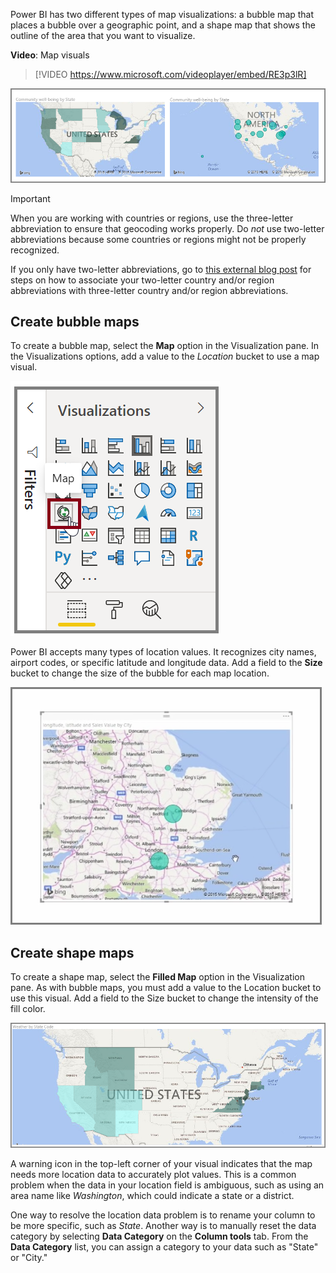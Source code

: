 Power BI has two different types of map visualizations: a bubble map that places a bubble over a geographic point, and a shape map that shows the outline of the area that you want to visualize.

**Video**: Map visuals
> [!VIDEO https://www.microsoft.com/videoplayer/embed/RE3p3lR]

![Image of outline and bubble map visualizations.](../media/3-5-1.png)

> [!IMPORTANT]
> When you are working with countries or regions, use the three-letter abbreviation to ensure that geocoding works properly. Do *not* use two-letter abbreviations because some countries or regions might not be properly recognized.

If you only have two-letter abbreviations, go to [this external blog post](https://go.microsoft.com/fwlink/?linkid=2101354&clcid=0x409) for steps on how to associate your two-letter country and/or region abbreviations with three-letter country and/or region abbreviations.

## Create bubble maps
To create a bubble map, select the **Map** option in the Visualization pane. In the Visualizations options, add a value to the *Location* bucket to use a map visual.

![Image of the Map button on the Visualizations pane.](../media/05-power-bi-desktop-map.png)

Power BI accepts many types of location values. It recognizes city names, airport codes, or specific latitude and longitude data. Add a field to the **Size** bucket to change the size of the bubble for each map location.

![Image of resized bubbles on map visual.](../media/3-5-3.png)

## Create shape maps
To create a shape map, select the **Filled Map** option in the Visualization pane. As with bubble maps, you must add a value to the Location bucket to use this visual. Add a field to the Size bucket to change the intensity of the fill color.

![Image of map with different shaded state fills.](../media/3-5-4.png)

A warning icon in the top-left corner of your visual indicates that the map needs more location data to accurately plot values. This is a common problem when the data in your location field is ambiguous, such as using an area name like *Washington*, which could indicate a state or a district. 

One way to resolve the location data problem is to rename your column to be more specific, such as *State*. Another way is to manually reset the data category by selecting **Data Category** on the **Column tools** tab. From the **Data Category** list, you can assign a category to your data such as "State" or "City."

